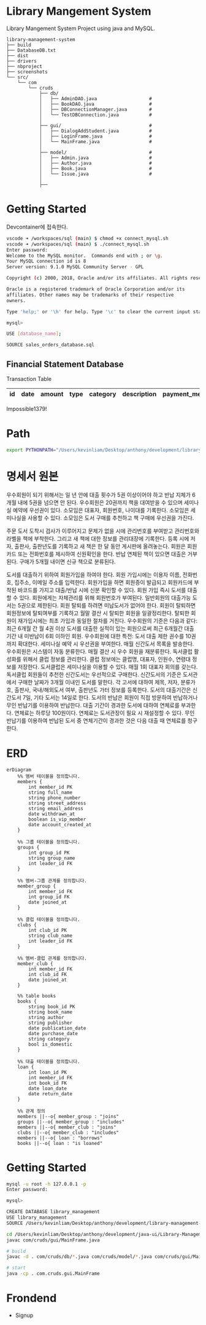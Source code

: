 # Library Mangement System

Library Mangement System Project using java and MySQL.

    library-management-system
    ├── build
    ├── DatabaseDB.txt
    ├── dist
    ├── drivers
    ├── nbproject
    ├── screenshots
    └── src/
        └── com
            └── cruds
                ├── db/                    
                │   ├── AdminDAO.java                   # 
                │   ├── BookDAO.java                    # 
                │   ├── DBConnectionManager.java        # 
                │   └── TestDBConnection.java           # 
                │
                ├── gui/                                # 
                │   ├── DialogAddStudent.java           # 
                │   ├── LoginFrame.java                 # 
                │   └── MainFrame.java                  # 
                │
                ├── model/                              # 
                │   ├── Admin.java                      #
                │   ├── Author.java                     #
                │   ├── Book.java                       #
                │   └── Issue.java                      #
                │
                ├── 

# Getting Started

Devcontainer에 접속한다.

```bash
vscode ➜ /workspaces/sql (main) $ chmod +x connect_mysql.sh
vscode ➜ /workspaces/sql (main) $ ./connect_mysql.sh
Enter password: 
Welcome to the MySQL monitor.  Commands end with ; or \g.
Your MySQL connection id is 8
Server version: 9.1.0 MySQL Community Server - GPL

Copyright (c) 2000, 2018, Oracle and/or its affiliates. All rights reserved.

Oracle is a registered trademark of Oracle Corporation and/or its
affiliates. Other names may be trademarks of their respective
owners.

Type 'help;' or '\h' for help. Type '\c' to clear the current input statement.

mysql> 
```

```bash
USE [database_name];

SOURCE sales_orders_database.sql
```

## Financial Statement Database

Transaction Table

|id|date|amount|type|category|description|payment_method|created_at|update_at|
|---|---|---|---|---|---|---|---|---|

Impossible1379!

# Path

```bash
export PYTHONPATH="/Users/kevinliam/Desktop/anthony/development/library-management-system"
```

# 명세서 원본

우수회원이 되기 위해서는 일 년 안에 대출 횟수가 5권 이상이어야 하고 반납 지체가 6개월 내에 5권을 넘으면 안 된다. 우수회원은 20권까지 책을 대여받을 수 있으며 세미나실 예약에 우선권이 있다. 소모임은 대표자, 회원번호, 나이대를 기록한다. 소모임은 세미나실을 사용할 수 있다. 소모임은 도서 구매를 추천하고 책 구매에 우선권을 가진다. 

주문 도서 도착시 검사가 이루어지고 문제가 없을 시에 관리번호를 부여받고 관리번호와 라벨을 책에 부착한다. 그리고 새 책에 대한 정보를 관리대장에 기록한다. 등록 시에 저자, 출판사, 출판년도를 기록하고 새 책은 한 달 동안 게시판에 올려놓는다. 회원은 회원카드 또는 전화번호를 제시하여 신원확인을 한다. 반납 연체된 책이 있으면 대출은 거부된다. 구매가 5개월 내이면 신규 책으로 분류된다.

도서를 대출하기 위하여 회원가입을 하여야 한다. 회원 가입시에는 이용자 이름, 전화번호, 집주소, 이메일 주소를 입력한다. 회원가입을 하면 회원증이 발급되고 회원카드에 부착된 바코드를 가지고 대출/반납 시에 신분 확인할 수 있다. 회원 가입 즉시 도서를 대출할 수 있다. 회원에게는 자체관리를 위해 회원번호가 부여된다. 일반회원의 대출가능 도서는 5권으로 제한된다. 회원 탈퇴를 하려면 미납도서가 없어야 한다. 회원이 탈퇴하면 회원정보에 탈퇴여부를 기록하고 월말 결산 시 탈퇴한 회원을 일괄정리한다. 탈퇴한 회원이 재가입시에는 최초 가입과 동일한 절차를 거친다. 우수회원의 기준은 다음과 같다: 최근 6개월 간 월 4권 이상 도서를 대출한 실적이 있는 회원으로써 최근 6개월간 대출 기간 내 미반납이 6회 이하인 회원. 우수회원에 대한 특전: 도서 대출 제한 권수를 10권까지 확대한다. 세미나실 예약 시 우선권을 부여한다. 매월 신간도서 목록을 발송한다. 우수회원은 시스템이 자동 분류한다. 매월 결산 시 우수 회원을 재분류한다. 독서클럽 활성화를 위해서 클럽 정보를 관리한다. 클럽 정보에는 클럽명, 대표자, 인원수, 연령대 정보를 저장한다. 도서클럽은 세미나실을 이용할 수 있다. 매월 1회 대표자 회의를 갖는다. 독서클럽 회원들이 추천한 신간도서는 우선적으로 구매한다. 신간도서의 기준은 도서관에서 구매한 날짜가 3개월 이내인 도서를 말한다. 각 고서에 대하여 제목, 저자, 분류가호, 출판사, 국내/해외도서 여부, 출판년도 가터 정보를 등록한다. 도서의 대출기간은 신간도서 7일, 기타 도서는 14일로 한다. 도서의 반납은 회원이 직접 방문하여 반납하거나 무인 반납기를 이용하여 반납한다. 대출 기간이 경과한 도서에 대하여 연체료를 부과한다. 연체료는 하루당 100원이다. 연체료는 도서관장이 필요 시 재설정할 수 있다. 무인 반납기를 이용하여 반납된 도서 중 연체기간이 경과한 것은 다음 대출 때 연체료를 청구한다.

# ERD

```mermaid
erDiagram
    %% 멤버 테이블을 정의합니다.
    members {
        int member_id PK
        string full_name
        string phone_number
        string street_address
        string email_address
        date withdrawn_at
        boolean is_vip_member
        date account_created_at
    }

    %% 그룹 테이블을 정의합니다.
    groups {
        int group_id PK
        string group_name
        int leader_id FK
    }

    %% 멤버-그룹 관계를 정의합니다.
    member_group {
        int member_id FK
        int group_id FK
        date joined_at
    }

    %% 클럽 테이블을 정의합니다.
    clubs {
        int club_id PK
        string club_name
        int leader_id FK
    }

    %% 멤버-클럽 관계를 정의합니다.
    member_club {
        int member_id FK
        int club_id FK
        date joined_at
    }

    %% table books
    books {
        string book_id PK
        string book_name
        string author
        string publisher
        date publication_date
        date purchase_date
        string category  
        bool is_domestic
    }

    %% 대출 테이블을 정의합니다.
    loan {
        int loan_id PK
        int member_id FK
        int book_id FK
        date loan_date
        date return_date
    }

    %% 관계 정의
    members ||--o{ member_group : "joins"
    groups ||--o{ member_group : "includes"
    members ||--o{ member_club : "joins"
    clubs ||--o{ member_club : "includes"
    members ||--o{ loan : "borrows"
    books ||--o{ loan : "is loaned"
```

# Getting Started

```bash
mysql -u root -h 127.0.0.1 -p 
Enter password: 

mysql> 

CREATE DATABASE library_management
USE library_management
SOURCE /Users/kevinliam/Desktop/anthony/development/library-management-system/src/database/schema.sql;
```

```bash
cd /Users/kevinliam/Desktop/anthony/development/java-ui/Library-Management/src
javac com/cruds/gui/MainFrame.java

# build
javac -d . com/cruds/db/*.java com/cruds/model/*.java com/cruds/gui/MainFrame.java

# start
java -cp . com.cruds.gui.MainFrame
```

# Frondend

- Signup